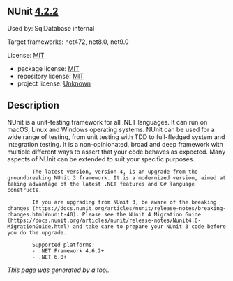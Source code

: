 NUnit [4.2.2](https://www.nuget.org/packages/NUnit/4.2.2)
--------------------

Used by: SqlDatabase internal

Target frameworks: net472, net8.0, net9.0

License: [MIT](../../../../licenses/mit) 

- package license: [MIT](https://licenses.nuget.org/MIT) 
- repository license: [MIT](https://github.com/nunit/nunit) 
- project license: [Unknown](https://nunit.org/) 

Description
-----------
NUnit is a unit-testing framework for all .NET languages.
            It can run on macOS, Linux and Windows operating systems.
            NUnit can be used for a wide range of testing, from unit testing with TDD to full-fledged system and integration testing.
            It is a non-opinionated, broad and deep framework with multiple different ways to assert that your code behaves as expected. Many aspects of NUnit can be extended to suit your specific purposes.

            The latest version, version 4, is an upgrade from the groundbreaking NUnit 3 framework. It is a modernized version, aimed at taking advantage of the latest .NET features and C# language constructs.

            If you are upgrading from NUnit 3, be aware of the breaking changes (https://docs.nunit.org/articles/nunit/release-notes/breaking-changes.html#nunit-40). Please see the NUnit 4 Migration Guide (https://docs.nunit.org/articles/nunit/release-notes/Nunit4.0-MigrationGuide.html) and take care to prepare your NUnit 3 code before you do the upgrade.

            Supported platforms:
            - .NET Framework 4.6.2+
            - .NET 6.0+

*This page was generated by a tool.*